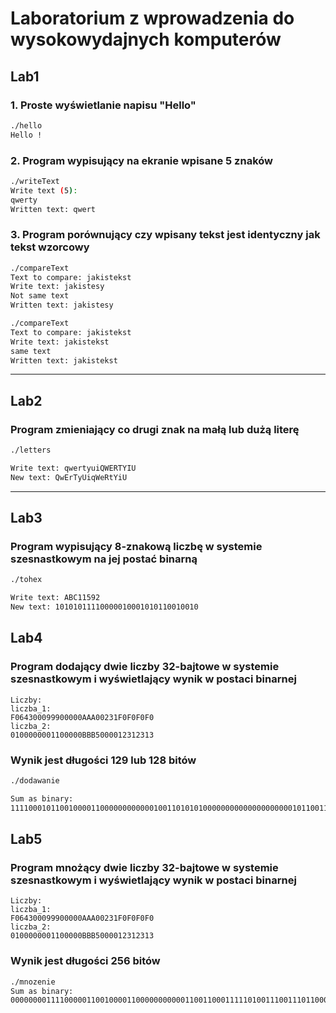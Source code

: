 # Laboratorium z wprowadzenia do wysokowydajnych komputerów

## Lab1

### 1. Proste wyświetlanie napisu "Hello"
```bash
./hello
Hello !
```

### 2. Program wypisujący na ekranie wpisane 5 znaków
```bash
./writeText
Write text (5):
qwerty
Written text: qwert
```

### 3. Program porównujący czy wpisany tekst jest identyczny jak tekst wzorcowy
```bash
./compareText
Text to compare: jakistekst
Write text: jakistesy
Not same text
Written text: jakistesy

./compareText
Text to compare: jakistekst
Write text: jakistekst
same text
Written text: jakistekst
```

---

## Lab2

### Program zmieniający co drugi znak na małą lub dużą literę
```bash
./letters

Write text: qwertyuiQWERTYIU
New text: QwErTyUiqWeRtYiU
```

---

## Lab3

### Program wypisujący 8-znakową liczbę w systemie szesnastkowym na jej postać binarną
```bash
./tohex

Write text: ABC11592
New text: 10101011110000010001010110010010
```

## Lab4

### Program dodający dwie liczby 32-bajtowe w systemie szesnastkowym i wyświetlający wynik w postaci binarnej
```
Liczby:
liczba_1:
F064300099900000AAA00231F0F0F0F0
liczba_2:
0100000001100000BBB5000012312313
```

### Wynik jest długości 129 lub 128 bitów

```bash
./dodawanie

Sum as binary:
11110001011001000011000000000000100110101010000000000000000000010110011001010101000000100011001000000011001000100001010000000011
```

## Lab5

### Program mnożący dwie liczby 32-bajtowe w systemie szesnastkowym i wyświetlający wynik w postaci binarnej
```
Liczby:
liczba_1:
F064300099900000AAA00231F0F0F0F0
liczba_2:
0100000001100000BBB5000012312313
```

### Wynik jest długości 256 bitów

```bash
./mnozenie
Sum as binary:
0000000011110000011001000011000000000001100110001111101001110011101100011001000011101110111010001010010001010100001011010011111110000111000101001010111001010110001010010001111101011010100000100010001001011101000011001011010011010000110000101011000111010000
```
